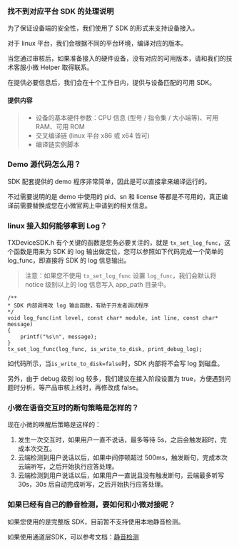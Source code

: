 ### 找不到对应平台 SDK 的处理说明

为了保证设备端的安全性，我们使用了 SDK 的形式来支持设备接入。

对于 linux 平台，我们会根据不同的平台环境，编译对应的版本。

当您通过审核后，如果准备接入的硬件设备，没有对应的可用版本，请和我们的技术客服小微 Helper 取得联系。

在提供必要信息后，我们会在十个工作日内，提供与设备匹配的可用 SDK。

#### 提供内容

>* 设备的基本硬件参数：CPU 信息 (型号 / 指令集 / 大小端等)、可用 RAM、可用 ROM
>* 交叉编译链 (linux 平台 x86 或 x64 皆可)
>* 编译链实例脚本

### Demo 源代码怎么用？
SDK 配套提供的 demo 程序非常简单，因此是可以直接拿来编译运行的。

不过需要说明的是 demo 中使用的 pid、sn 和 license 等都是不可用的，真正编译前需要替换成您在小微官网上申请到的相关信息。

### linux 接入如何能够拿到 Log？
TXDeviceSDK.h 有个关键的函数是您务必要关注的，就是 ```tx_set_log_func```，这个函数是用来为 SDK 的 log 输出做定位，您可以参照如下代码完成一个简单的 log_func，即直接将 SDK 的 log 信息输出。

> 注意：如果您不使用 ```tx_set_log_func``` 设置 ```log_func```，我们会默认将 notice 级别以上的 log 信息写入 app_path 目录中。

```
/**
* SDK 内部调用改 log 输出函数，有助于开发者调试程序
*/
void log_func(int level, const char* module, int line, const char* message)
{
    printf("%s\n", message);
}
tx_set_log_func(log_func, is_write_to_disk, print_debug_log);
```
如代码所示，当```is_write_to_disk=false```时，SDK 内部将不会写 log 到磁盘。

另外，由于 debug 级别 log 较多，我们建议在接入阶段设置为 true，方便遇到问题时分析，等产品审核上线时，再修改成 false。

### 小微在语音交互时的断句策略是怎样的？
现在小微的唤醒后策略是这样的：

1. 发生一次交互时，如果用户一直不说话，最多等待 5s，之后会触发超时，完成本次交互。
2. 云端检测到用户说话以后，如果中间停顿超过 500ms，触发断句，完成本次云端听写，之后开始执行应答处理。
3. 云端检测到用户说话以后，如果用户一直说且没有触发断句，云端最多听写 30s，30s 后自动完成听写，之后开始执行应答处理。

### 如果已经有自己的静音检测，要如何和小微对接呢？
如果您使用的是完整版 SDK，目前暂不支持使用本地静音检测。

如果使用通道层SDK，可以参考文档：[静音检测](https://xiaowei.qcloud.com/wiki/#TechMisc_mute_detect)
